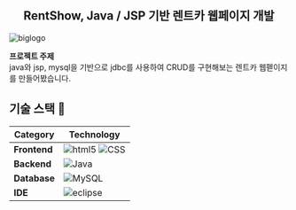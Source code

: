 <h2 align="center">RentShow, Java / JSP 기반 렌트카 웹페이지 개발</h2>

  ![biglogo](https://github.com/user-attachments/assets/09e8b9a8-0753-463f-8293-40e6b156e393)


**프로젝트 주제** <br>
java와 jsp, mysql을 기반으로 jdbc를 사용하여 CRUD를 구현해보는 렌트카 웹펟이지를 만들어봤습니다.

## 기술 스택 :pushpin:

| Category  | Technology        |
|-----------|-------------------|
| **Frontend**  | ![html5](https://img.shields.io/badge/HTML5-E34F26?style=for-the-badge&logo=html5&logoColor=white)  ![CSS](https://img.shields.io/badge/CSS-239120?&style=for-the-badge&logo=css3&logoColor=white)|
| **Backend**   | ![Java](https://img.shields.io/badge/Java-ED8B00?style=for-the-badge&logo=openjdk&logoColor=white)
| **Database**  | ![MySQL](https://img.shields.io/badge/MySQL-005C84?style=for-the-badge&logo=mysql&logoColor=white)
| **IDE**  | ![eclipse](https://img.shields.io/badge/Eclipse-2C2255?style=for-the-badge&logo=eclipse&logoColor=white)
